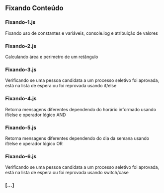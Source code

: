 ## Fixando Conteúdo

### Fixando-1.js

Fixando uso de constantes e variáveis, console.log e atribuição de valores

### Fixando-2.js

Calculando área e perimetro de um retângulo

### Fixando-3.js

Verificando se uma pessoa candidata a um processo seletivo foi aprovada, está na lista de espera ou foi reprovada usando if/else

### Fixando-4.js

Retorna mensagens diferentes dependendo do horário informado usando if/else e operador lógico AND

### Fixando-5.js

Retorna mensagens diferentes dependendo do dia da semana usando if/else e operador lógico OR

### Fixando-6.js

Verificando se uma pessoa candidata a um processo seletivo foi aprovada, está na lista de espera ou foi reprovada usando switch/case

### [...]
